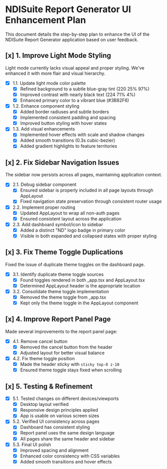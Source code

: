 # NDISuite Report Generator UI Enhancement Plan

This document details the step-by-step plan to enhance the UI of the NDISuite Report Generator application based on user feedback.

## [x] 1. Improve Light Mode Styling

Light mode currently lacks visual appeal and proper styling. We've enhanced it with more flair and visual hierarchy.

- [x] 1.1. Update light mode color palette
  - [x] Refined background to a subtle blue-gray tint (220 25% 97%)
  - [x] Improved contrast with nearly black text (224 71% 4%)
  - [x] Enhanced primary color to a vibrant blue (#3B82F6)

- [x] 1.2. Enhance component styling
  - [x] Added border radiuses and subtle borders
  - [x] Implemented consistent padding and spacing
  - [x] Improved button styling with hover states

- [x] 1.3. Add visual enhancements
  - [x] Implemented hover effects with scale and shadow changes
  - [x] Added smooth transitions (0.3s cubic-bezier)
  - [x] Added gradient highlights to feature territories

## [x] 2. Fix Sidebar Navigation Issues

The sidebar now persists across all pages, maintaining application context.

- [x] 2.1. Debug sidebar component
  - [x] Ensured sidebar is properly included in all page layouts through AppLayout
  - [x] Fixed navigation state preservation through consistent router usage

- [x] 2.2. Implement proper routing
  - [x] Updated AppLayout to wrap all non-auth pages
  - [x] Ensured consistent layout across the application

- [x] 2.3. Add dashboard symbol/icon to sidebar
  - [x] Added a distinct "ND" logo badge in primary color
  - [x] Visible in both expanded and collapsed states with proper styling

## [x] 3. Fix Theme Toggle Duplications

Fixed the issue of duplicate theme toggles on the dashboard page.

- [x] 3.1. Identify duplicate theme toggle sources
  - [x] Found toggles rendered in both _app.tsx and AppLayout.tsx
  - [x] Determined AppLayout header is the appropriate location

- [x] 3.2. Consolidate theme toggle implementation
  - [x] Removed the theme toggle from _app.tsx
  - [x] Kept only the theme toggle in the AppLayout component

## [x] 4. Improve Report Panel Page

Made several improvements to the report panel page:

- [x] 4.1. Remove cancel button
  - [x] Removed the cancel button from the header
  - [x] Adjusted layout for better visual balance

- [x] 4.2. Fix theme toggle position
  - [x] Made the header sticky with `sticky top-0 z-10`
  - [x] Ensured theme toggle stays fixed when scrolling

## [x] 5. Testing & Refinement

- [x] 5.1. Tested changes on different devices/viewports
  - [x] Desktop layout verified
  - [x] Responsive design principles applied
  - [x] App is usable on various screen sizes

- [x] 5.2. Verified UI consistency across pages
  - [x] Dashboard has consistent styling
  - [x] Report panel uses the same design language
  - [x] All pages share the same header and sidebar

- [x] 5.3. Final UI polish
  - [x] Improved spacing and alignment
  - [x] Enhanced color consistency with CSS variables
  - [x] Added smooth transitions and hover effects
